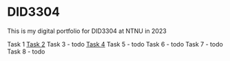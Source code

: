 # DID3304
This is my digital portfolio for DID3304 at NTNU in 2023

Task 1 
[Task 2](https://github.com/AKissMail/DID3304)
Task 3 - todo
[Task 4](https://github.com/AKissMail/DID3304/blob/main/assignment_4/main_py_nodes.md)
Task 5  - todo
Task 6  - todo
Task 7  - todo
Task 8  - todo

